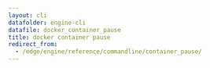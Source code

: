 ```yaml
---
layout: cli
datafolder: engine-cli
datafile: docker_container_pause
title: docker container pause
redirect_from:
  - /edge/engine/reference/commandline/container_pause/
---
```

<!--
This page is automatically generated from Docker's source code. If you want to
suggest a change to the text that appears here, open a ticket or pull request
in the source repository on GitHub:

https://github.com/docker/cli
-->


